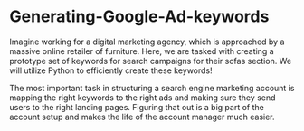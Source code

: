# Generating-Google-Ad-keywords

Imagine working for a digital marketing agency, which is approached by a massive online retailer of furniture. Here, we are tasked with creating a prototype set of keywords for search campaigns for their sofas section. We will utilize Python to efficiently create these keywords!

The most important task in structuring a search engine marketing account is mapping the right keywords to the right ads and making sure they send users to the right landing pages. Figuring that out is a big part of the account setup and makes the life of the account manager much easier.
